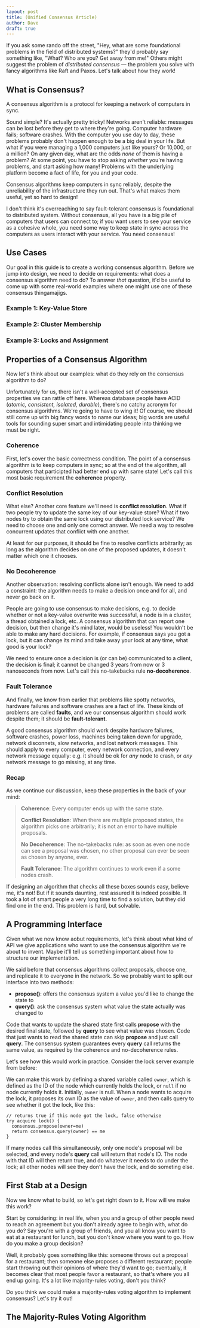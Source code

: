 ```yaml
---
layout: post
title: (Unified Consensus Article)
author: Dave
draft: true
---
```


If you ask some rando off the street, "Hey, what are some foundational problems in the field of distributed systems?" they'd probably say something like, "What? Who are you? Get away from me!" Others might suggest the problem of *distributed consensus* &mdash; the problem you solve with fancy algorithms like Raft and Paxos. Let's talk about how they work!

## What is Consensus?

A consensus algorithm is a protocol for keeping a network of computers in sync.

Sound simple? It's actually pretty tricky! Networks aren't reliable: messages can be lost before they get to where they're going. Computer hardware fails; software crashes. With the computer you use day to day, these problems probably don't happen enough to be a big deal in your life. But what if you were managing a 1,000 computers just like yours? Or 10,000, or a million? On any given day, what are the odds *none* of them is having a problem? At some point, you have to stop asking *whether* you're having problems, and start asking how many! Problems with the underlying platform become a fact of life, for you and your code.

Consensus algorithms keep computers in sync reliably, despite the unreliability of the infrastructure they run out. That's what makes them useful, yet so hard to design!

I don't think it's overreaching to say fault-tolerant consensus is foundational to distributed system. Without consensus, all you have is a big pile of computers that users can connect to; if you want users to see your service as a cohesive whole, you need some way to keep state in sync across the computers as users interact with your service. You need consensus!

## Use Cases

Our goal in this guide is to create a working consensus algorithm. Before we jump into design, we need to decide on requirements: what does a consensus algorithm need to do? To answer *that* question, it'd be useful to come up with some real-world examples where one might use one of these consensus thingamajigs.

### Example 1: Key-Value Store



### Example 2: Cluster Membership



### Example 3: Locks and Assignment

 

## Properties of a Consensus Algorithm

Now let's think about our examples: what do they rely on the consensus algorithm to do?

Unfortunately for us, there isn't a well-accepted set of consensus properties we can rattle off here. Whereas database people have ACID (*atomic, consistent, isolated, durable*), there's no catchy acronym for consensus algorithms. We're going to have to wing it! Of course, we should still come up with big fancy words to name our ideas; big words are useful tools for sounding super smart and intimidating people into thinking we must be right.

### Coherence

First, let's cover the basic correctness condition. The point of a consensus algorithm is to keep computers in sync; so at the end of the algorithm, all computers that participted had better end up with same state! Let's call this most basic requirement the **coherence** property.

### Conflict Resolution

What else? Another core feature we'll need is **conflict resolution**. What if two people try to update the same key of our key-value store? What if two nodes try to obtain the same lock using our distributed lock service? We need to choose one and only one correct answer. We need a way to resolve concurrent updates that conflict with one another.

At least for our purposes, it should be fine to resolve conflicts arbitrarily; as long as the algorithm decides on one of the proposed updates, it doesn't matter which one it chooses.

### No Decoherence

Another observation: resolving conflicts alone isn't enough. We need to add a constraint: the algorithm needs to make a decision once and for all, and never go back on it.

People are going to use consensus to make decisions, e.g. to decide whether or not a key-value overwrite was successful, a node is in a cluster, a thread obtained a lock, etc. A consensus algorithm that can report one decision, but then change it's mind later, would be useless! You wouldn't be able to make any hard decisions. For example, if consensus says you got a lock, but it can change its mind and take away your lock at any time, what good is your lock?

We need to ensure once a decision is (or can be) communicated to a client, the decision is final; it cannot be changed 3 years from now or 3 nanoseconds from now. Let's call this no-takebacks rule **no-decoherence**.

### Fault Tolerance

And finally, we know from earlier that problems like spotty networks, hardware failures and software crashes are a fact of life. These kinds of problems are called **faults**, and we our consensus algorithm should work despite them; it should be **fault-tolerant**.

A good consensus algorithm should work despite hardware failures, software crashes, power loss, machines being taken down for upgrade, network disconnets, slow networks, and lost network messages. This should apply to every computer, every network connection, and every network message equally: e.g. it should be ok for *any* node to crash, or *any* network message to go missing, at any time.

### Recap

As we continue our discussion, keep these properties in the back of your mind:

> **Coherence**: Every computer ends up with the same state.
>
> **Conflict Resolution**: When there are multiple proposed states, the algorithm picks one arbitrarily; it is not an error to have multiple proposals.
>
> **No Decoherence**: The no-takebacks rule: as soon as even one node can see a proposal was chosen, no other proposal can ever be seen as chosen by anyone, ever.
>
> **Fault Tolerance**: The algorithm continues to work even if a some nodes crash.

If designing an algorithm that checks all these boxes sounds easy, believe me, it's not! But if it sounds daunting, rest assured it is indeed possible. It took a lot of smart people a very long time to find a solution, but they did find one in the end. This problem is hard, but solvable.

## A Programming Interface

Given what we now know aobut requirements, let's think about what kind of API we give applications who want to use the consensus algorithm we're about to invent. Maybe it'll tell us something important about how to structure our implementation.

We said before that consensus algorithms collect proposals, choose one, and replicate it to everyone in the network. So we probably want to split our interface into two methods:

* **propose()**: offers the consensus system a value you'd like to change the state to
* **query()**: ask the consensus system what value the state actually was changed to

Code that wants to update the shared state first calls **propose** with the desired final state, followed by **query** to see what value was chosen. Code that just wants to read the shared state can skip **propose** and just call **query**. The consensus system guarantees every **query** call returns the same value, as required by the coherence and no-decoherence rules.

Let's see how this would work in practice. Consider the lock server example from before:

We can make this work by defining a shared variable called `owner`, which is defined as the ID of the node which currently holds the lock, or `null` if no node currently holds it. Initially, `owner` is null. When a node wants to acquire the lock, it proposes its own ID as the value of `owner`, and then calls query to see whether it got the lock, like this:

```
// returns true if this node got the lock, false otherwise
try acquire lock() {
  consensus.propose(owner=me)
  return consensus.query(owner) == me
}
```

If many nodes call this simultaneously, only one node's proposal will be selected, and every node's **query** call will return that node's ID. The node with that ID will then return true, and do whatever it needs to do under the lock; all other nodes will see they don't have the lock, and do someting else.

## First Stab at a Design

Now we know what to build, so let's get right down to it. How will we make this work?

Start by considering: in real life, when you and a group of other people  need to reach an agreement but you don't already agree to begin with, what do you do? Say you're with a group of friends, and you all know you want to eat at a restaurant for lunch, but you don't know where you want to go. How do you make a group decision?

Well, it probably goes something like this: someone throws out a proposal for a restaurant; then someone else proposes a different restaurant; people start throwing out their opinions of where they'd want to go; eventually, it becomes clear that most people favor a restaurant, so that's where you all end up going. It's a lot like majority-rules voting, don't you think?

Do you think we could make a majority-rules voting algorithm to implement consensus? Let's try it out!

## The Majority-Rules Voting Algorithm



